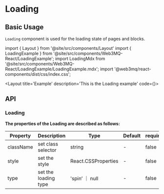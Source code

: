 # Loading

## Basic Usage
`Loading` component is used for the loading state of pages and blocks.

import { Layout } from '@site/src/components/Layout'
import { LoadingExample } from '@site/src/components/Web3MQ-React/LoadingExample';
import LoadingMdx from '@site/src/components/Web3MQ-React/LoadingExample/LoadingExample.mdx';
import '@web3mq/react-components/dist/css/index.css';

<Layout
title='Example'
description='This is the Loading example'
code={<LoadingMdx />}>
<LoadingExample />
</Layout>

## API
### Loading
**The properties of the Loading are described as follows:**

| Property     | Description                      | Type                | Default    | required |
| ------------ | -------------------------------- | ------------------- | ---------- | -------- |
|  className   | set class selector               | string              |    -       |   false  |
|  style       | set the style                    | React.CSSProperties |    -       |   false  |
|  type        | set the loading type             | 'spin’ ｜ null      |    -       |   false  |